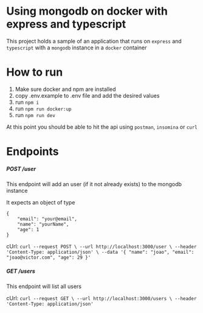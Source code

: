 # Using mongodb on docker with express and typescript

This project holds a sample of an application that runs on `express` and `typescript` with a `mongodb` instance in a `docker` container

# How to run
1. Make sure docker and npm are installed
2. copy .env.example to .env file and add the desired values
3. run `npm i`
4. run `npm run docker:up`
5. run `npm run dev`

At this point you should be able to hit the api using `postman`, `insomina` or `curl`

# Endpoints 

##### POST /user
This endpoint will add an user (if it not already exists) to the mongodb instance

It expects an object of type 
```
{
    "email": "your@email",
    "name": "yourName",
    "age": 1
}
```

cUrl: `curl --request POST \
  --url http://localhost:3000/user \
  --header 'Content-Type: application/json' \
  --data '{
	"name": "joao",
	"email": "joao@victor.com",
	"age": 29
}'`

##### GET /users
This endpoint will list all users 

cUrl: `curl --request GET \
  --url http://localhost:3000/users \
  --header 'Content-Type: application/json'`


